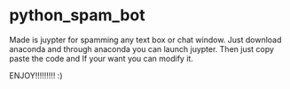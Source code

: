# python_spam_bot
Made is juypter for spamming any text box or chat window.
Just download anaconda and through anaconda you can launch juypter.
Then just copy paste the code and If your want you can modify it.




ENJOY!!!!!!!!!  :)
